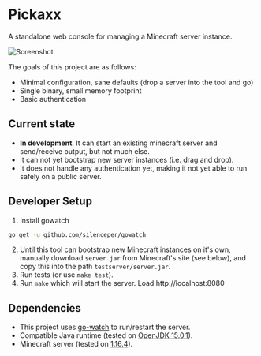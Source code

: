 # Pickaxx

A standalone web console for managing a Minecraft server instance.

![Screenshot](https://user-images.githubusercontent.com/179345/101236138-365c2400-3694-11eb-8337-8f432a09ea6f.png "Screenshot #1")

The goals of this project are as follows:

* Minimal configuration, sane defaults (drop a server into the tool and go)
* Single binary, small memory footprint
* Basic authentication

## Current state

* **In development**. It can start an existing minecraft server and send/receive output, but not much else.
* It can not yet bootstrap new server instances (i.e. drag and drop).
* It does not handle any authentication yet, making it not yet able to run safely on a public server.

## Developer Setup

1. Install gowatch
```bash
go get -u github.com/silenceper/gowatch
```
2. Until this tool can bootstrap new Minecraft instances on it's own, manually download `server.jar` from Minecraft's site (see below), and copy this into the path `testserver/server.jar`.
3. Run tests (or use `make test`).
4. Run `make` which will start the server. Load http://localhost:8080

## Dependencies

* This project uses [go-watch](https://github.com/silenceper/gowatch) to run/restart the server.
* Compatible Java runtime (tested on [OpenJDK 15.0.1](http://openjdk.java.net/projects/jdk/15/)).
* Minecraft server (tested on [1.16.4](https://www.minecraft.net/en-us/download/server)).
